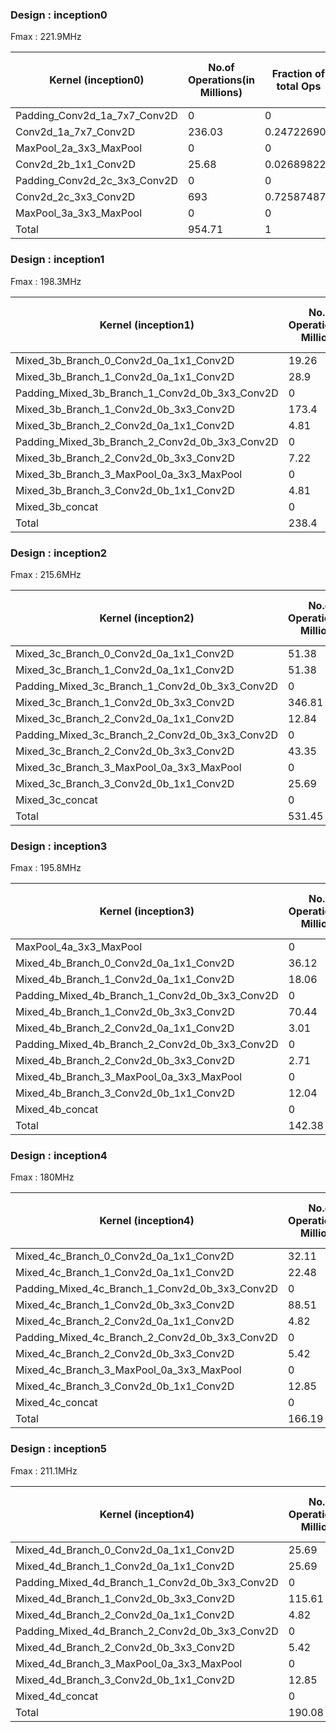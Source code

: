 ### Design : inception0 
 Fmax : 221.9MHz    

| Kernel (inception0)                       |  No.of Operations(in Millions) |  Fraction of total Ops  |  Global Mem (r) (in MB) |  Global Mem (w) (in MB) |  Exe time(measured in ms) | Operations/second (measured) (GOPS) |  Ops/cycle (measured)  | Ops/cycle (estimated)  |  Ops/byte   |  Global mem/second(MBps)  | Global mem/cycle (Bytes per clock)  |
|-------------------------------------------|--------------------------------|-------------------------|-------------------------|-------------------------|---------------------------|-------------------------------------|------------------------|------------------------|-------------|---------------------------|----------------------------------|
| Padding_Conv2d_1a_7x7_Conv2D              | 0                              | 0                       | 0.6                     | 0.6                     | 1                         | 0                                   | 0                      | 0                      | 0           | 1200                      | 5.40784137                       |
| Conv2d_1a_7x7_Conv2D                      | 236.03                         | 0.247226907             | 900                     | 258                     | 4580                      | 0.051534934                         | 0.232243959            | 2                      | 0.203825561 | 252.8384279               | 1.139425092                      |
| MaxPool_2a_3x3_MaxPool                    | 0                              | 0                       | 6.89                    | 6.89                    | 11.77                     | 0                                   | 0                      | 0                      | 0           | 1170.773152               | 5.276129572                      |
| Conv2d_2b_1x1_Conv2D                      | 25.68                          | 0.02689822              | 98                      | 49                      | 58.82                     | 0.436586195                         | 1.96749074             | 2                      | 0.174693878 | 2499.149949               | 11.2625054                       |
| Padding_Conv2d_2c_3x3_Conv2D              | 0                              | 0                       | 0.82                    | 0.82                    | 1                         | 0                                   | 0                      | 0                      | 0           | 1640                      | 7.390716539                      |
| Conv2d_2c_3x3_Conv2D                      | 693                            | 0.725874873             | 5292                    | 2646                    | 18190                     | 0.038097856                         | 0.171689301            | 2                      | 0.087301587 | 436.3936229               | 1.966622906                      |
| MaxPool_3a_3x3_MaxPool                    | 0                              | 0                       | 5.17                    | 5.17                    | 8.84                      | 0                                   | 0                      | 0                      | 0           | 1169.683258               | 5.271217927                      |
| Total                                     | 954.71                         | 1                       | 6303.48                 | 2966.48                 | 22851.43                  | 0.041779005                         | 0.188278525            | 1.99802113             | 0.102989657 | 405.6621402               | 1.82813042                       |




### Design : inception1 
 Fmax : 198.3MHz   


| Kernel (inception1)                            |  No.of Operations(in Millions) |  Fraction of total Ops  |  Global Mem (r) (in MB) |  Global Mem (w) (in MB) |  Exe time(measured in ms) | Operations/second (measured) (GOPS) |  Ops/cycle (measured)  | Ops/cycle (estimated)  |  Ops/byte   |  Global mem/second(MBps)  | Global mem/cycle (Bytes per clock)  |
|------------------------------------------------|--------------------------------|-------------------------|-------------------------|-------------------------|---------------------------|-------------------------------------|------------------------|------------------------|-------------|---------------------------|----------------------------------|
| Mixed_3b_Branch_0_Conv2d_0a_1x1_Conv2D         | 19.26                          | 0.080788591             | 73.5                    | 38.53                   | 48.96                     | 0.393382353                         | 1.983773842            | 2                      | 0.171918236 | 2288.194444               | 11.53905418                      |
| Mixed_3b_Branch_1_Conv2d_0a_1x1_Conv2D         | 28.9                           | 0.121224832             | 110.25                  | 55                      | 73.26                     | 0.394485394                         | 1.989336331            | 2                      | 0.174886536 | 2255.664756               | 11.37501138                      |
| Padding_Mixed_3b_Branch_1_Conv2d_0b_3x3_Conv2D | 0                              | 0                       | 0.33                    | 0.33                    | 0.46                      | 0                                   | 0                      | 0                      | 0           | 1434.782609               | 7.235414063                      |
| Mixed_3b_Branch_1_Conv2d_0b_3x3_Conv2D         | 173.4                          | 0.727348993             | 661.5                   | 330.74                  | 5120                      | 0.033867188                         | 0.170787632            | 2                      | 0.174756107 | 193.796875                | 0.977291351                      |
| Mixed_3b_Branch_2_Conv2d_0a_1x1_Conv2D         | 4.81                           | 0.020176174             | 18.375                  | 9.18                    | 12.25                     | 0.392653061                         | 1.980096123            | 2                      | 0.174559971 | 2249.387755               | 11.34335731                      |
| Padding_Mixed_3b_Branch_2_Conv2d_0b_3x3_Conv2D | 0                              | 0                       | 0.05                    | 0.05                    | 0.09                      | 0                                   | 0                      | 2                      | 0           | 1111.111111               | 5.603182608                      |
| Mixed_3b_Branch_2_Conv2d_0b_3x3_Conv2D         | 7.22                           | 0.030285235             | 27.56                   | 13.78                   | 178.32                    | 0.040489009                         | 0.204180578            |                        |             | 231.8304172               | 1.169089346                      |
| Mixed_3b_Branch_3_MaxPool_0a_3x3_MaxPool       | 0                              | 0                       | 5.17                    | 5.17                    | 9.88                      | 0                                   | 0                      | 0                      | 0           | 1046.558704               | 5.277653578                      |
| Mixed_3b_Branch_3_Conv2d_0b_1x1_Conv2D         | 4.81                           | 0.020176174             | 18.5                    | 9.18                    | 24.49                     | 0.196406697                         | 0.990452328            |                        | 0.173771676 | 1130.257248               | 5.699733978                      |
| Mixed_3b_concat                                | 0                              | 0                       | 0.76                    | 0.76                    | 1.03                      | 0                                   | 0                      | 0                      | 0           | 1475.728155               | 7.4418969                        |
| Total                                          | 238.4                          | 1                       | 915.995                 | 462.72                  | 5468.74                   | 0.043593223                         | 0.219834708            | 1.921671171            | 0.172914634 | 252.1083467               | 1.271348193                      |

### Design : inception2 
 Fmax : 215.6MHz   



| Kernel (inception2)                            |  No.of Operations(in Millions) |  Fraction of total Ops  |  Global Mem (r) (in MB) |  Global Mem (w) (in MB) |  Exe time(measured in ms) | Operations/second (measured) (GOPS) |  Ops/cycle (measured)  | Ops/cycle (estimated)  |  Ops/byte   |  Global mem/second(MBps)  | Global mem/cycle (Bytes per clock)  |
|------------------------------------------------|--------------------------------|-------------------------|-------------------------|-------------------------|---------------------------|-------------------------------------|------------------------|------------------------|-------------|---------------------------|----------------------------------|
| Mixed_3c_Branch_0_Conv2d_0a_1x1_Conv2D         | 51.38                          | 0.096678897             | 196                     | 98                      | 119.63                    | 0.42949093                          | 1.992072961            | 2                      | 0.174761905 | 2457.577531               | 11.39878261                      |
| Mixed_3c_Branch_1_Conv2d_0a_1x1_Conv2D         | 51.38                          | 0.096678897             | 196                     | 98                      | 119.63                    | 0.42949093                          | 1.992072961            | 2                      | 0.174761905 | 2457.577531               | 11.39878261                      |
| Padding_Mixed_3c_Branch_1_Conv2d_0b_3x3_Conv2D | 0                              | 0                       | 0.44                    | 0.44                    | 0.55                      | 0                                   | 0                      | 0                      | 0           | 1600                      | 7.421150278                      |
| Mixed_3c_Branch_1_Conv2d_0b_3x3_Conv2D         | 346.81                         | 0.652573149             | 1323                    | 661.5                   | 10370                     | 0.033443587                         | 0.155118679            | 2                      | 0.174759385 | 191.3693346               | 0.887612869                      |
| Mixed_3c_Branch_2_Conv2d_0a_1x1_Conv2D         | 12.84                          | 0.024160316             | 49                      | 24.5                    | 30                        | 0.428                               | 1.985157699            | 2                      | 0.174693878 | 2450                      | 11.36363636                      |
| Padding_Mixed_3c_Branch_2_Conv2d_0b_3x3_Conv2D | 0                              | 0                       | 0.11                    | 0.11                    | 0.15                      | 0                                   | 0                      | 2                      | 0           | 1466.666667               | 6.802721088                      |
| Mixed_3c_Branch_2_Conv2d_0b_3x3_Conv2D         | 43.35                          | 0.081569292             | 165.375                 | 82.68                   | 1150                      | 0.037695652                         | 0.174840687            | 2                      | 0.17475963  | 215.7                     | 1.000463822                      |
| Mixed_3c_Branch_3_MaxPool_0a_3x3_MaxPool       | 0                              | 0                       | 6.89                    | 6.89                    | 12.11                     | 0                                   | 0                      | 0                      | 0           | 1137.90256                | 5.277841187                      |
| Mixed_3c_Branch_3_Conv2d_0b_1x1_Conv2D         | 25.69                          | 0.048339449             | 98                      | 49                      | 59.98                     | 0.428309436                         | 1.986592934            |                        | 0.174761905 | 2450.816939               | 11.36742551                      |
| Mixed_3c_concat                                | 0                              | 0                       | 1.43                    | 1.43                    | 1.77                      | 0                                   | 0                      | 0                      | 0           | 1615.819209               | 7.494523233                      |
| Total                                          | 531.45                         | 1                       | 2036.245                | 1022.55                 | 11863.82                  | 0.044795858                         | 0.207772998            | 1.793589249            | 0.17374489  | 257.8254727               | 1.195850987                      |


### Design : inception3 
 Fmax : 195.8MHz   


| Kernel (inception3)                            |  No.of Operations(in Millions) |  Fraction of total Ops  |  Global Mem (r) (in MB) |  Global Mem (w) (in MB) |  Exe time(measured in ms) | Operations/second (measured) (GOPS) |  Ops/cycle (measured)  | Ops/cycle (estimated)  |  Ops/byte   |  Global mem/second(MBps)  | Global mem/cycle (Bytes per clock)  |
|------------------------------------------------|--------------------------------|-------------------------|-------------------------|-------------------------|---------------------------|-------------------------------------|------------------------|------------------------|-------------|---------------------------|----------------------------------|
| MaxPool_4a_3x3_MaxPool                         | 0                              | 0                       | 3.23                    | 3.23                    | 6.26                      | 0                                   | 0                      | 0                      | 0           | 1031.948882               | 5.270423298                      |
| Mixed_4b_Branch_0_Conv2d_0a_1x1_Conv2D         | 36.12                          | 0.253687316             | 137.8                   | 68.9                    | 92.45                     | 0.390697674                         | 1.995391596            | 2                      | 0.174746009 | 2235.803137               | 11.41881071                      |
| Mixed_4b_Branch_1_Conv2d_0a_1x1_Conv2D         | 18.06                          | 0.126843658             | 68.9                    | 34.45                   | 46.24                     | 0.390570934                         | 1.994744302            | 2                      | 0.174746009 | 2235.077855               | 11.41510651                      |
| Padding_Mixed_4b_Branch_1_Conv2d_0b_3x3_Conv2D | 0                              | 0                       | 0.09                    | 0.09                    | 0.14                      | 0                                   | 0                      | 0                      | 0           | 1285.714286               | 6.566467241                      |
| Mixed_4b_Branch_1_Conv2d_0b_3x3_Conv2D         | 70.44                          | 0.494732406             | 268.73                  | 134.36                  | 2330                      | 0.03023176                          | 0.154401224            | 2                      | 0.174750056 | 173                       | 0.883554648                      |
| Mixed_4b_Branch_2_Conv2d_0a_1x1_Conv2D         | 3.01                           | 0.02114061              | 11.48                   | 5.74                    | 7.82                      | 0.384910486                         | 1.965834964            | 2                      | 0.174796748 | 2202.046036               | 11.24640468                      |
| Padding_Mixed_4b_Branch_2_Conv2d_0b_3x3_Conv2D | 0                              | 0                       | 0.01                    | 0.01                    | 0.04                      | 0                                   | 0                      | 2                      | 0           | 500                       | 2.553626149                      |
| Mixed_4b_Branch_2_Conv2d_0b_3x3_Conv2D         | 2.71                           | 0.019033572             | 10.34                   | 5.17                    | 67.78                     | 0.039982296                         | 0.204199671            | 2                      | 0.174725983 | 228.828563                | 1.168685204                      |
| Mixed_4b_Branch_3_MaxPool_0a_3x3_MaxPool       | 0                              | 0                       | 3.23                    | 3.23                    | 6.26                      | 0                                   | 0                      | 0                      | 0           | 1031.948882               | 5.270423298                      |
| Mixed_4b_Branch_3_Conv2d_0b_1x1_Conv2D         | 12.04                          | 0.084562439             | 45.94                   | 22.97                   | 30.83                     | 0.390528706                         | 1.99452863             | 2                      | 0.17472065  | 2235.160558               | 11.4155289                       |
| Mixed_4b_concat                                | 0                              | 0                       | 0.383                   | 0.383                   | 0.53                      | 0                                   | 0                      | 0                      | 0           | 1445.283019               | 7.38142502                       |
| Total                                          | 142.38                         | 1                       | 546.903                 | 275.303                 | 2582.09                   | 0.055141378                         | 0.281620928            | 1.942132149            | 0.173168281 | 318.4265459               | 1.626284709                      |


### Design : inception4 
 Fmax : 180MHz   

| Kernel (inception4)                            |  No.of Operations(in Millions) |  Fraction of total Ops  |  Global Mem (r) (in MB) |  Global Mem (w) (in MB) |  Exe time(measured in ms) | Operations/second (measured) (GOPS) |  Ops/cycle (measured)  | Ops/cycle (estimated)  |  Ops/byte   |  Global mem/second(MBps)  | Global mem/cycle (Bytes per clock)  |
|------------------------------------------------|--------------------------------|-------------------------|-------------------------|-------------------------|---------------------------|-------------------------------------|------------------------|------------------------|-------------|---------------------------|----------------------------------|
| Mixed_4c_Branch_0_Conv2d_0a_1x1_Conv2D         | 32.11                          | 0.193212588             | 122.5                   | 61.25                   | 89.4                      | 0.35917226                          | 1.995401442            | 2                      | 0.174748299 | 2055.369128               | 11.41871738                      |
| Mixed_4c_Branch_1_Conv2d_0a_1x1_Conv2D         | 22.48                          | 0.135266863             | 85.75                   | 42.88                   | 62.59                     | 0.359162806                         | 1.99534892             | 2                      | 0.174764829 | 2055.120626               | 11.41733681                      |
| Padding_Mixed_4c_Branch_1_Conv2d_0b_3x3_Conv2D | 0                              | 0                       | 0.11                    | 0.11                    | 0.18                      | 0                                   | 0                      | 0                      | 0           | 1222.222222               | 6.790123457                      |
| Mixed_4c_Branch_1_Conv2d_0b_3x3_Conv2D         | 88.51                          | 0.532583188             | 337.64                  | 168.82                  | 3300                      | 0.026821212                         | 0.149006734            | 2                      | 0.174762074 | 153.4727273               | 0.852626263                      |
| Mixed_4c_Branch_2_Conv2d_0a_1x1_Conv2D         | 4.82                           | 0.029002948             | 18.375                  | 9.18                    | 13.56                     | 0.355457227                         | 1.974762373            | 2                      | 0.174922882 | 2032.079646               | 11.28933137                      |
| Padding_Mixed_4c_Branch_2_Conv2d_0b_3x3_Conv2D | 0                              | 0                       | 0.02                    | 0.02                    | 0.04                      | 0                                   | 0                      | 2                      | 0           | 1000                      | 5.555555556                      |
| Mixed_4c_Branch_2_Conv2d_0b_3x3_Conv2D         | 5.42                           | 0.032613274             | 20.67                   | 10.34                   | 147.43                    | 0.03676321                          | 0.204240054            | 2                      | 0.174782328 | 210.3371091               | 1.168539495                      |
| Mixed_4c_Branch_3_MaxPool_0a_3x3_MaxPool       | 0                              | 0                       | 3.45                    | 3.45                    | 7.26                      | 0                                   | 0                      | 0                      | 0           | 950.4132231               | 5.280073462                      |
| Mixed_4c_Branch_3_Conv2d_0b_1x1_Conv2D         | 12.85                          | 0.077321138             | 49                      | 24.5                    | 35.77                     | 0.359239586                         | 1.995775479            | 2                      | 0.174829932 | 2054.794521               | 11.41552511                      |
| Mixed_4c_concat                                | 0                              | 0                       | 0.383                   | 0.383                   | 0.58                      | 0                                   | 0                      | 0                      | 0           | 1320.689655               | 7.337164751                      |
| Total                                          | 166.19                         | 1                       | 637.898                 | 320.933                 | 3656.81                   | 0.045446714                         | 0.252481747            | 1.914980543            | 0.173325643 | 262.2042162               | 1.45669009                       |



### Design : inception5   
 Fmax : 211.1MHz    
 
| Kernel (inception4)                            |  No.of Operations(in Millions) |  Fraction of total Ops  |  Global Mem (r) (in MB) |  Global Mem (w) (in MB) |  Exe time(measured in ms) | Operations/second (measured) (GOPS) |  Ops/cycle (measured)  | Ops/cycle (estimated)  |  Ops/byte   |  Global mem/second(MBps)  | Global mem/cycle (Bytes per clock)  |
|------------------------------------------------|--------------------------------|-------------------------|-------------------------|-------------------------|---------------------------|-------------------------------------|------------------------|------------------------|-------------|---------------------------|-------------------------------------|
| Mixed_4d_Branch_0_Conv2d_0a_1x1_Conv2D         | 25.69                          | 0.13515362              | 98                      | 49                      | 60.99                     | 0.421216593                         | 1.995341511            | 2                      | 0.174761905 | 2410.231185               | 11.41748548                         |
| Mixed_4d_Branch_1_Conv2d_0a_1x1_Conv2D         | 25.69                          | 0.13515362              | 98                      | 49                      | 60.99                     | 0.421216593                         | 1.995341511            | 2                      | 0.174761905 | 2410.231185               | 11.41748548                         |
| Padding_Mixed_4d_Branch_1_Conv2d_0b_3x3_Conv2D | 0                              | 0                       | 0.125                   | 0.125                   | 0.18                      | 0                                   | 0                      | 0                      | 0           | 1388.888889               | 6.579293647                         |
| Mixed_4d_Branch_1_Conv2d_0b_3x3_Conv2D         | 115.61                         | 0.608217593             | 441                     | 220.5                   | 3880                      | 0.029796392                         | 0.141148232            | 2                      | 0.174769463 | 170.4896907               | 0.807625252                         |
| Mixed_4d_Branch_2_Conv2d_0a_1x1_Conv2D         | 4.82                           | 0.025357744             | 18.375                  | 9.18                    | 11.58                     | 0.416234888                         | 1.971742718            | 2                      | 0.174922882 | 2379.533679               | 11.27206859                         |
| Padding_Mixed_4d_Branch_2_Conv2d_0b_3x3_Conv2D | 0                              | 0                       | 0.02                    | 0.02                    | 0.04                      | 0                                   | 0                      | 2                      | 0           | 1000                      | 4.737091426                         |
| Mixed_4d_Branch_2_Conv2d_0b_3x3_Conv2D         | 5.42                           | 0.02851431              | 20.67                   | 10.34                   | 125.72                    | 0.043111677                         | 0.204223954            | 2                      | 0.174782328 | 246.6592428               | 1.168447384                         |
| Mixed_4d_Branch_3_MaxPool_0a_3x3_MaxPool       | 0                              | 0                       | 3.45                    | 3.45                    | 6.2                       | 0                                   | 0                      | 0                      | 0           | 1112.903226               | 5.271924329                         |
| Mixed_4d_Branch_3_Conv2d_0b_1x1_Conv2D         | 12.85                          | 0.067603114             | 49                      | 24.5                    | 30.5                      | 0.421311475                         | 1.995790978            | 2                      | 0.174829932 | 2409.836066               | 11.41561376                         |
| Mixed_4d_concat                                | 0                              | 0                       | 0.383                   | 0.383                   | 0.5                       | 0                                   | 0                      | 0                      | 0           | 1532                      | 7.257224064                         |
| Total                                          | 190.08                         | 1                       | 729.023                 | 366.498                 | 4176.7                    | 0.045509613                         | 0.215583197            | 1.936504896            | 0.173506487 | 262.2934374               | 1.242507993                         |